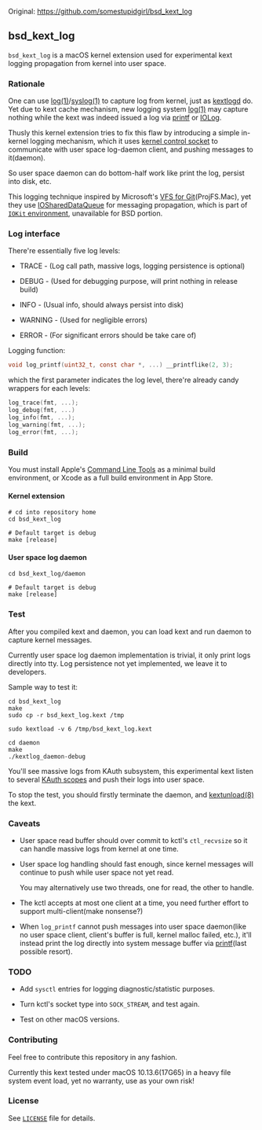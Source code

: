Original: https://github.com/somestupidgirl/bsd_kext_log

## bsd\_kext\_log

`bsd_kext_log` is a macOS kernel extension used for experimental kext logging propagation from kernel into user space.

### Rationale

One can use [log(1)](x-man-page://1/log)/[syslog(1)](x-man-page://1/syslog) to capture log from kernel, just as [kextlogd](https://github.com/lynnlx/kextlogd) do.  Yet due to kext cache mechanism, new logging system [log(1)](x-man-page://1/log) may capture nothing while the kext was indeed issued a log via [printf](http://xr.anadoxin.org/source/xref/macos-10.13.6-highsierra/xnu-4570.71.2/osfmk/kern/printf.c#853) or [IOLog](http://xr.anadoxin.org/source/xref/macos-10.13.6-highsierra/xnu-4570.71.2/iokit/Kernel/IOLib.cpp#1152).

Thusly this kernel extension tries to fix this flaw by introducing a simple in-kernel logging mechanism, which it uses [kernel control socket](https://developer.apple.com/library/archive/documentation/Darwin/Conceptual/NKEConceptual/control/control.html) to communicate with user space log-daemon client, and pushing messages to it(daemon).

So user space daemon can do bottom-half work like print the log, persist into disk, etc.

This logging technique inspired by Microsoft's [VFS for Git](https://github.com/Microsoft/VFSForGit)(ProjFS.Mac), yet they use [IOSharedDataQueue](http://xr.anadoxin.org/source/xref/macos-10.13.6-highsierra/xnu-4570.71.2/iokit/IOKit/IOSharedDataQueue.h#55) for messaging propagation, which is part of [`IOKit` environment](https://developer.apple.com/library/archive/documentation/Darwin/Conceptual/KernelProgramming/Architecture/Architecture.html#//apple_ref/doc/uid/TP30000905-CH1g-TPXREF102), unavailable for BSD portion.

### Log interface

There're essentially five log levels:

* TRACE - (Log call path, massive logs, logging persistence is optional)

* DEBUG - (Used for debugging purpose, will print nothing in release build)

* INFO - (Usual info, should always persist into disk)

* WARNING - (Used for negligible errors)

* ERROR - (For significant errors should be take care of)

Logging function:

```c
void log_printf(uint32_t, const char *, ...) __printflike(2, 3);
```

which the first parameter indicates the log level, there're already candy wrappers for each levels:

```c
log_trace(fmt, ...);
log_debug(fmt, ...)
log_info(fmt, ...);
log_warning(fmt, ...);
log_error(fmt, ...);
```

### Build

You must install Apple's [Command Line Tools](https://developer.apple.com/download/more) as a minimal build environment, or Xcode as a full build environment in App Store.

#### Kernel extension

```shell
# cd into repository home
cd bsd_kext_log

# Default target is debug
make [release]
```

#### User space log daemon

```shell
cd bsd_kext_log/daemon

# Default target is debug
make [release]
```

### Test

After you compiled kext and daemon, you can load kext and run daemon to capture kernel messages.

Currently user space log daemon implementation is trivial, it only print logs directly into tty. Log persistence not yet implemented, we leave it to developers.

Sample way to test it:

```shell
cd bsd_kext_log
make
sudo cp -r bsd_kext_log.kext /tmp

sudo kextload -v 6 /tmp/bsd_kext_log.kext

cd daemon
make
./kextlog_daemon-debug
```

You'll see massive logs from KAuth subsystem, this experimental kext listen to several [KAuth scopes](https://developer.apple.com/library/archive/technotes/tn2127/_index.html) and push their logs into user space.

To stop the test, you should firstly terminate the daemon, and [kextunload(8)](x-man-page://8/kextunload) the kext.

### Caveats

* User space read buffer should over commit to kctl's `ctl_recvsize` so it can handle massive logs from kernel at one time.

* User space log handling should fast enough, since kernel messages will continue to push while user space not yet read.

	You may alternatively use two threads, one for read, the other to handle.

* The kctl accepts at most one client at a time, you need further effort to support multi-client(make nonsense?)

* When `log_printf` cannot push messages into user space daemon(like no user space client, client's buffer is full, kernel malloc failed, etc.), it'll instead print the log directly into system message buffer via [printf](http://xr.anadoxin.org/source/xref/macos-10.13.6-highsierra/xnu-4570.71.2/osfmk/kern/printf.c#853)(last possible resort).

### TODO

* Add `sysctl` entries for logging diagnostic/statistic purposes.

* Turn kctl's socket type into `SOCK_STREAM`, and test again.

* Test on other macOS versions.

### Contributing

Feel free to contribute this repository in any fashion.

Currently this kext tested under macOS 10.13.6(17G65) in a heavy file system event load, yet no warranty, use as your own risk!

### License

See [`LICENSE`](LICENSE) file for details.
